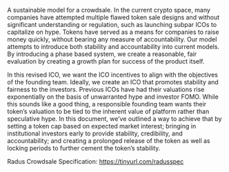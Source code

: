 A sustainable model for a crowdsale. In the current crypto space, many companies have attempted multiple flawed token sale designs and without significant understanding or regulation, such as launching subpar ICOs to capitalize on hype. Tokens have served as a means for companies to raise money quickly, without bearing any measure of accountability. Our model attempts to introduce both stability and accountability into current models. By introducing a phase based system, we create a reasonable, fair evaluation by creating a growth plan for success of the product itself.

In this revised ICO, we want the ICO incentives to align with the objectives of the founding team. Ideally, we create an ICO that promotes stability and fairness to the investors. Previous ICOs have had their valuations rise exponentially on the basis of unwarranted hype and investor FOMO. While this sounds like a good thing, a responsible founding team wants their token’s valuation to be tied to the inherent value of platform rather than speculative hype. In this document, we’ve outlined a way to achieve that by setting a token cap based on expected market interest; bringing in institutional investors early to provide stability, credibility, and accountability; and creating a prolonged release of the token as well as locking periods to further cement the token’s stability.

Radus Crowdsale Specification: https://tinyurl.com/radusspec

